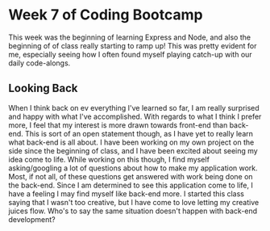 # Week 7 of Coding Bootcamp

This week was the beginning of learning Express and Node, and also the beginning of of class really starting to ramp up! This was pretty evident for me, especially seeing how I often found myself playing catch-up with our daily code-alongs. 

## Looking Back

When I think back on ev everything I've learned so far, I am really surprised and happy with what I've accomplished. With regards to what I think I prefer more, I feel that my interest is more drawn towards front-end than back-end. This is sort of an open statement though, as I have yet to really learn what back-end is all about. I have been working on my own project on the side since the beginning of class, and I have been excited about seeing my idea come to life. While working on this though, I find myself asking/googling a lot of questions about how to make my application work. Most, if not all, of these questions get answered with work being done on the back-end. Since I am determined to see this application come to life, I have a feeling I may find myself like back-end more. I started this class saying that I wasn't too creative, but I have come to love letting my creative juices flow. Who's to say the same situation doesn't happen with back-end development?

